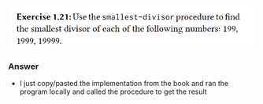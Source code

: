 ![Question](image.png)

### Answer
- I just copy/pasted the implementation from the book and ran the program locally and called the procedure to get the result